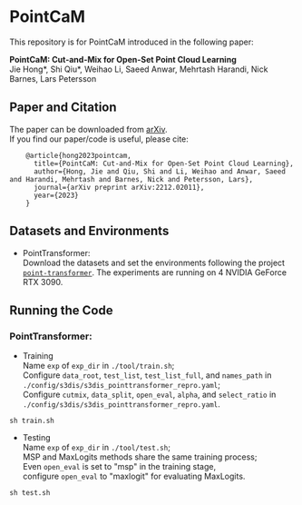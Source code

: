 # PointCaM
This repository is for PointCaM introduced in the following paper:  

**PointCaM: Cut-and-Mix for Open-Set Point Cloud Learning**  
Jie Hong*, Shi Qiu*, Weihao Li, Saeed Anwar, Mehrtash Harandi, Nick Barnes, Lars Petersson
## Paper and Citation
The paper can be downloaded from [arXiv](https://arxiv.org/abs/2212.02011).  
If you find our paper/code is useful, please cite:

        @article{hong2023pointcam,
          title={PointCaM: Cut-and-Mix for Open-Set Point Cloud Learning},
          author={Hong, Jie and Qiu, Shi and Li, Weihao and Anwar, Saeed and Harandi, Mehrtash and Barnes, Nick and Petersson, Lars},
          journal={arXiv preprint arXiv:2212.02011},
          year={2023}
        }
        
## Datasets and Environments
* PointTransformer: \
Download the datasets and set the environments following the project [```point-transformer```](https://github.com/POSTECH-CVLab/point-transformer). The experiments are running on 4 NVIDIA GeForce RTX 3090.

## Running the Code
### PointTransformer:
* Training \
Name ```exp``` of ```exp_dir``` in ```./tool/train.sh```; \
Configure ```data_root```, ```test_list```, ```test_list_full```, and ```names_path``` in ```./config/s3dis/s3dis_pointtransformer_repro.yaml```; \
Configure ```cutmix```, ```data_split```, ```open_eval```, ```alpha```, and ```select_ratio``` in ```./config/s3dis/s3dis_pointtransformer_repro.yaml```. 
```
sh train.sh
```

* Testing \
Name ```exp``` of ```exp_dir``` in ```./tool/test.sh```; \
MSP and MaxLogits methods share the same training process; \
Even ```open_eval``` is set to "msp" in the training stage, \
configure ```open_eval``` to "maxlogit" for evaluating MaxLogits. 
```
sh test.sh
```
